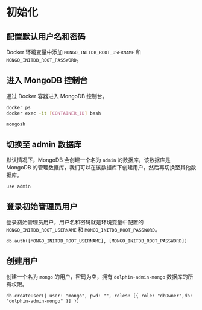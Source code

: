 # 初始化

## 配置默认用户名和密码

Docker 环境变量中添加 `MONGO_INITDB_ROOT_USERNAME` 和 `MONGO_INITDB_ROOT_PASSWORD`。

## 进入 MongoDB 控制台

通过 Docker 容器进入 MongoDB 控制台。

```bash
docker ps
docker exec -it [CONTAINER_ID] bash
```

```bash
mongosh
```

## 切换至 admin 数据库

默认情况下，MongoDB 会创建一个名为 `admin` 的数据库，该数据库是 MongoDB 的管理数据库，我们可以在该数据库下创建用户，然后再切换至其他数据库。

```mongosh
use admin
```

## 登录初始管理员用户

登录初始管理员用户，用户名和密码就是环境变量中配置的 `MONGO_INITDB_ROOT_USERNAME` 和 `MONGO_INITDB_ROOT_PASSWORD`。

```mongosh
db.auth([MONGO_INITDB_ROOT_USERNAME], [MONGO_INITDB_ROOT_PASSWORD])
```

## 创建用户

创建一个名为 `mongo` 的用户，密码为空，拥有 `dolphin-admin-mongo` 数据库的所有权限。

```mongosh
db.createUser({ user: "mongo", pwd: "", roles: [{ role: "dbOwner",db: "dolphin-admin-mongo" }] })
```
